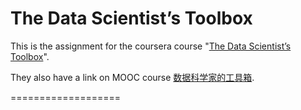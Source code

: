 # The Data Scientist’s Toolbox

This is the assignment for the coursera course "[The Data Scientist’s Toolbox](https://class.coursera.org/datascitoolbox-009)".

They also have a link on MOOC course [数据科学家的工具箱](https://class.coursera.org/datascitoolbox-017).

===================
